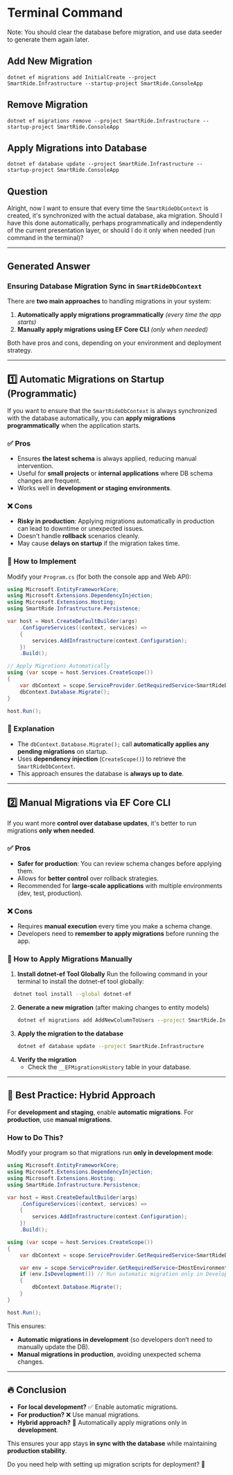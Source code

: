 # Terminal Command

Note: You should clear the database before migration, and use data seeder to generate them again later.

## Add New Migration

```
dotnet ef migrations add InitialCreate --project SmartRide.Infrastructure --startup-project SmartRide.ConsoleApp
```

## Remove Migration

```
dotnet ef migrations remove --project SmartRide.Infrastructure --startup-project SmartRide.ConsoleApp
```

## Apply Migrations into Database

```
dotnet ef database update --project SmartRide.Infrastructure --startup-project SmartRide.ConsoleApp
```

## Question

Alright, now I want to ensure that every time the `SmartRideDbContext` is created, it's synchronized with the actual database, aka migration. Should I have this done automatically, perhaps programmatically and independently of the current presentation layer, or should I do it only when needed (run command in the terminal)?

---

## Generated Answer

### **Ensuring Database Migration Sync in `SmartRideDbContext`**

There are **two main approaches** to handling migrations in your system:

1. **Automatically apply migrations programmatically** *(every time the app starts)*
2. **Manually apply migrations using EF Core CLI** *(only when needed)*

Both have pros and cons, depending on your environment and deployment strategy.

---

## **1️⃣ Automatic Migrations on Startup (Programmatic)**

If you want to ensure that the `SmartRideDbContext` is always synchronized with the database automatically, you can **apply migrations programmatically** when the application starts.

### **✅ Pros**

- Ensures **the latest schema** is always applied, reducing manual intervention.
- Useful for **small projects** or **internal applications** where DB schema changes are frequent.
- Works well in **development or staging environments**.

### **❌ Cons**

- **Risky in production**: Applying migrations automatically in production can lead to downtime or unexpected issues.
- Doesn't handle **rollback** scenarios cleanly.
- May cause **delays on startup** if the migration takes time.

### **📌 How to Implement**

Modify your `Program.cs` (for both the console app and Web API):

```csharp
using Microsoft.EntityFrameworkCore;
using Microsoft.Extensions.DependencyInjection;
using Microsoft.Extensions.Hosting;
using SmartRide.Infrastructure.Persistence;

var host = Host.CreateDefaultBuilder(args)
    .ConfigureServices((context, services) =>
    {
        services.AddInfrastructure(context.Configuration);
    })
    .Build();

// Apply Migrations Automatically
using (var scope = host.Services.CreateScope())
{
    var dbContext = scope.ServiceProvider.GetRequiredService<SmartRideDbContext>();
    dbContext.Database.Migrate();
}

host.Run();
```

### **📌 Explanation**

- The `dbContext.Database.Migrate();` call **automatically applies any pending migrations** on startup.
- Uses **dependency injection** (`CreateScope()`) to retrieve the `SmartRideDbContext`.
- This approach ensures the database is **always up to date**.

---

## **2️⃣ Manual Migrations via EF Core CLI**

If you want more **control over database updates**, it's better to run migrations **only when needed**.

### **✅ Pros**

- **Safer for production**: You can review schema changes before applying them.
- Allows for **better control** over rollback strategies.
- Recommended for **large-scale applications** with multiple environments (dev, test, production).

### **❌ Cons**

- Requires **manual execution** every time you make a schema change.
- Developers need to **remember to apply migrations** before running the app.

### **📌 How to Apply Migrations Manually**

1. **Install dotnet-ef Tool Globally**
   Run the following command in your terminal to install the dotnet-ef tool globally:

```sh
  dotnet tool install --global dotnet-ef
```

2. **Generate a new migration** (after making changes to entity models)
   ```sh
   dotnet ef migrations add AddNewColumnToUsers --project SmartRide.Infrastructure
   ```
3. **Apply the migration to the database**
   ```sh
   dotnet ef database update --project SmartRide.Infrastructure
   ```
4. **Verify the migration**
   - Check the `__EFMigrationsHistory` table in your database.

---

## **🚀 Best Practice: Hybrid Approach**

For **development and staging**, enable **automatic migrations**.
For **production**, use **manual migrations**.

### **How to Do This?**

Modify your program so that migrations run **only in development mode**:

```csharp
using Microsoft.EntityFrameworkCore;
using Microsoft.Extensions.DependencyInjection;
using Microsoft.Extensions.Hosting;
using SmartRide.Infrastructure.Persistence;

var host = Host.CreateDefaultBuilder(args)
    .ConfigureServices((context, services) =>
    {
        services.AddInfrastructure(context.Configuration);
    })
    .Build();

using (var scope = host.Services.CreateScope())
{
    var dbContext = scope.ServiceProvider.GetRequiredService<SmartRideDbContext>();

    var env = scope.ServiceProvider.GetRequiredService<IHostEnvironment>();
    if (env.IsDevelopment()) // Run automatic migration only in Development
    {
        dbContext.Database.Migrate();
    }
}

host.Run();
```

This ensures:

- **Automatic migrations in development** (so developers don’t need to manually update the DB).
- **Manual migrations in production**, avoiding unexpected schema changes.

---

## **🔥 Conclusion**

- **For local development?** ✅ Enable automatic migrations.
- **For production?** ❌ Use manual migrations.
- **Hybrid approach?** 🚀 Automatically apply migrations only in **development**.

This ensures your app stays **in sync with the database** while maintaining **production stability**.

Do you need help with setting up migration scripts for deployment? 🚀
